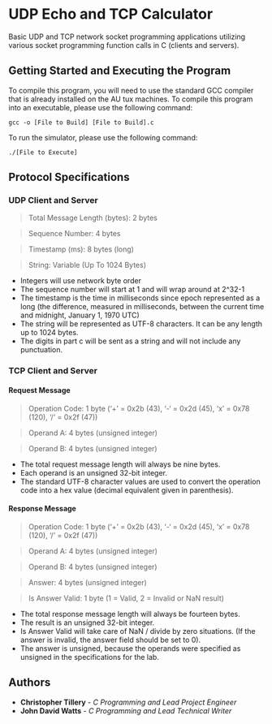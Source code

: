 # UDP Echo and TCP Calculator
Basic UDP and TCP network socket programming applications utilizing various socket programming function calls in C (clients and servers).

## Getting Started and Executing the Program
To compile this program, you will need to use the standard GCC compiler that is already installed on the AU tux machines. To compile this program into an executable, please use the following command:
```
gcc -o [File to Build] [File to Build].c
```

To run the simulator, please use the following command: 
```
./[File to Execute]
```

## Protocol Specifications

### UDP Client and Server
> Total Message Length (bytes): 2 bytes

> Sequence Number: 4 bytes

> Timestamp (ms): 8 bytes (long)

> String: Variable (Up To 1024 Bytes)

* Integers will use network byte order
* The sequence number will start at 1 and will wrap around at 2^32-1
* The timestamp is the time in milliseconds since epoch represented as a long (the difference, measured in milliseconds, between the current time and midnight, January 1, 1970 UTC)
* The string will be represented as UTF-8 characters. It can be any length up to 1024 bytes.
* The digits in part c will be sent as a string and will not include any punctuation.

### TCP Client and Server
#### Request Message
> Operation Code: 1 byte (‘+’ = 0x2b (43), ‘-‘ = 0x2d (45), ‘x’ = 0x78 (120), ‘/’ = 0x2f (47))

> Operand A: 4 bytes (unsigned integer)

> Operand B: 4 bytes (unsigned integer)

* The total request message length will always be nine bytes.
* Each operand is an unsigned 32-bit integer.
* The standard UTF-8 character values are used to convert the operation code into a hex value (decimal equivalent given in parenthesis).

#### Response Message
> Operation Code: 1 byte (‘+’ = 0x2b (43), ‘-‘ = 0x2d (45), ‘x’ = 0x78 (120), ‘/’ = 0x2f (47))

> Operand A: 4 bytes (unsigned integer)

> Operand B: 4 bytes (unsigned integer)

> Answer: 4 bytes (unsigned integer)

> Is Answer Valid: 1 byte (1 = Valid, 2 = Invalid or NaN result)

* The total response message length will always be fourteen bytes.
* The result is an unsigned 32-bit integer.
* Is Answer Valid will take care of NaN / divide by zero situations. (If the answer is invalid, the answer field should be set to 0).
* The answer is unsigned, because the operands were specified as unsigned in the specifications for the lab.

## Authors

* **Christopher Tillery** - *C Programming and Lead Project Engineer*
* **John David Watts** - *C Programming and Lead Technical Writer*
